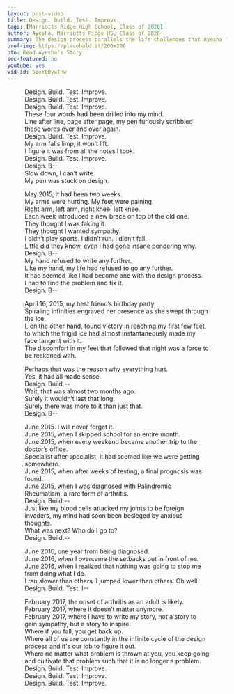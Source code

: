 ```yaml
---
layout: post-video
title: Design. Build. Test. Improve.
tags: [Marriotts Ridge High School, Class of 2020]  
author: Ayesha, Marriotts Ridge HS, Class of 2020
summary: The design process parallels the life challenges that Ayesha faces as she struggles with Palindromic Rheumatism.
prof-img: https://placehold.it/200x200
btn: Read Ayesha's Story
sec-featured: no
youtube: yes
vid-id: 5zoYb0ywTHw
---
```


<figure>
<p>Design. Build. Test. Improve.<br /> 
Design. Build. Test. Improve.<br />
Design. Build. Test. Improve.<br /> 
These four words had been drilled into my mind.<br />
Line after line, page after page, my pen furiously scribbled these words over and over again.<br />
Design. Build. Test. Improve.<br />
My arm falls limp, it won’t lift.<br /> 
I figure it was from all the notes I took.<br />
Design. Build. Test. Improve.<br />
Design. B--<br />
Slow down, I can’t write.<br />
My pen was stuck on design. </p>

<p>May 2015, it had been two weeks.<br /> 
My arms were hurting. My feet were paining. <br /> 
Right arm, left arm, right knee, left knee.<br /> 
Each week introduced a new brace on top of the old one.<br /> 
They thought I was faking it.<br /> 
They thought I wanted sympathy. <br /> 
I didn’t play sports. I didn’t run. I didn’t fall.<br /> 
Little did they know, even I had gone insane pondering why.<br />  
Design. B--<br /> 
My hand refused to write any further. <br /> 
Like my hand, my life had refused to go any further.<br /> 
It had seemed like I had become one with the design process.<br /> 
I had to find the problem and fix it. <br /> 
Design. B--</p>

<p>April 16, 2015, my best friend’s birthday party.<br />
Spiraling infinities engraved her presence as she swept through the ice.<br />
I, on the other hand, found victory in reaching my first few feet, to which the frigid ice had almost instantaneously made my face tangent with it. <br />
The discomfort in my feet that followed that night was a force to be reckoned with. </p>

<p>Perhaps that was the reason why everything hurt.<br /> 
Yes, it had all made sense.<br /> 
Design. Build.--<br /> 
Wait, that was almost two months ago.<br /> 
Surely it wouldn’t last that long.<br /> 
Surely there was more to it than just that.<br /> 
Design. B--</p>

<p>June 2015. I will never forget it. <br /> 
June 2015, when I skipped school for an entire month.<br /> 
June 2015,  when every weekend became another trip to the doctor’s office.<br /> 
Specialist after specialist, it had seemed like we were getting somewhere.<br /> 
June 2015, when after weeks of testing, a final prognosis was found.<br /> 
June 2015, when I was diagnosed with Palindromic Rheumatism, a rare form of arthritis. <br /> 
Design. Build.--<br /> 
Just like my blood cells attacked my joints to be foreign invaders, my mind had soon been besieged by anxious thoughts. <br /> 
What was next? Who do I go to?<br /> 
Design. Build.--</p>

<p>June 2016, one year from being diagnosed.<br /> 
June 2016, when I overcame the setbacks put in front of me. <br /> 
June 2016, when I realized that nothing was going to stop me from doing what I do.<br /> 
I ran slower than others. I jumped lower than others. Oh well. <br /> 
Design. Build. Test. I--</p>

<p>February 2017, the onset of arthritis as an adult is likely. <br /> 
February 2017, where it doesn’t matter anymore.<br /> 
February 2017, where I have to write my story, not a story to gain sympathy, but a story to inspire.<br /> 
Where if you fall, you get back up. <br /> 
Where all of us are constantly in the infinite cycle of the design process and it's our job to figure it out.<br /> 
Where no matter what problem is thrown at you, you keep going and cultivate that problem such that it is no longer a problem.<br /> 
Design. Build. Test. Improve. <br /> 
Design. Build. Test. Improve.<br /> 
Design. Build. Test. Improve.</p>

</figure>
